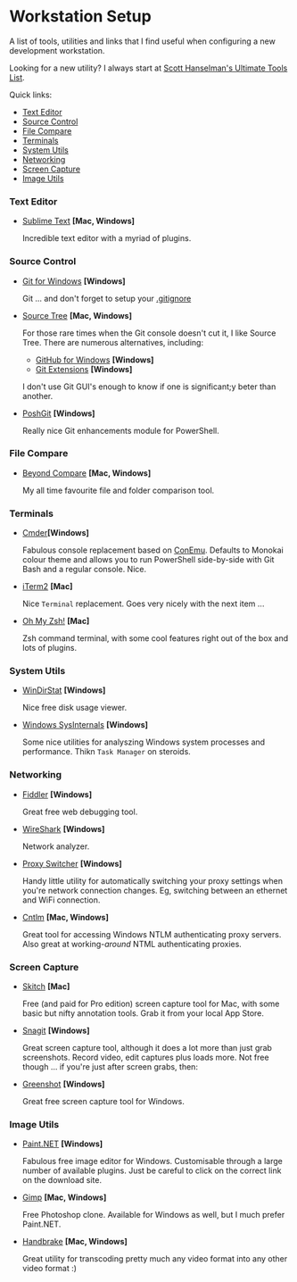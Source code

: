 # Workstation Setup

A list of tools, utilities and links that I find useful when configuring a new development workstation.

Looking for a new utility? I always start at [Scott Hanselman's Ultimate Tools List](http://hanselman.com/tools).

Quick links:
* [Text Editor](#text-editor)
* [Source Control](#source-control)
* [File Compare](#file-compare)
* [Terminals](#terminals)
* [System Utils](#system-utils)
* [Networking](#networking)
* [Screen Capture](#screen-capture)
* [Image Utils](#image-utils)

### Text Editor

* [Sublime Text](http://www.sublimetext.com) **[Mac, Windows]**

   Incredible text editor with a myriad of plugins.

### Source Control

* [Git for Windows](https://git-scm.com/downloads) **[Windows]**

   Git ... and don't forget to setup your [.gitignore](https://github.com/github/gitignore/blob/master/VisualStudio.gitignore)

* [Source Tree](https://www.sourcetreeapp.com) **[Mac, Windows]**

   For those rare times when the Git console doesn't cut it, I like Source Tree. There are numerous alternatives, including:
   * [GitHub for Windows](https://desktop.github.com) **[Windows]**
   * [Git Extensions](http://gitextensions.github.io) **[Windows]**

   I don't use Git GUI's enough to know if one is significant;y beter than another.

* [PoshGit](https://github.com/dahlbyk/posh-git) **[Windows]**

   Really nice Git enhancements module for PowerShell.

### File Compare

* [Beyond Compare](http://www.scootersoftware.com) **[Mac, Windows]**

   My all time favourite file and folder comparison tool.

### Terminals

* [Cmder](http://cmder.net)**[Windows]**

   Fabulous console replacement based on [ConEmu](https://conemu.github.io). Defaults to Monokai colour theme and allows you to run PowerShell side-by-side with Git Bash and a regular console. Nice.

* [iTerm2](https://www.iterm2.com) **[Mac]**

   Nice `Terminal` replacement. Goes very nicely with the next item ...

* [Oh My Zsh!](https://github.com/robbyrussell/oh-my-zsh) **[Mac]**

   Zsh command terminal, with some cool features right out of the box and lots of plugins.

### System Utils

* [WinDirStat](https://windirstat.info) **[Windows]**

   Nice free disk usage viewer.

* [Windows SysInternals](https://technet.microsoft.com/en-us/sysinternals/bb545021.aspx) **[Windows]**

   Some nice utilities for analyszing Windows system processes and performance. Thikn `Task Manager` on steroids. 

### Networking

* [Fiddler](http://www.telerik.com/fiddler) **[Windows]**

   Great free web debugging tool.

* [WireShark](https://www.wireshark.org) **[Windows]**

   Network analyzer.

* [Proxy Switcher](http://proxyswitcher.net) **[Windows]**

   Handy little utility for automatically switching your proxy settings when you're network connection changes. Eg, switching between an ethernet and WiFi connection.

* [Cntlm](http://cntlm.sourceforge.net) **[Mac, Windows]**

   Great tool for accessing Windows NTLM authenticating proxy servers. Also great at working-_around_ NTML authenticating proxies.

### Screen Capture

* [Skitch](https://itunes.apple.com/au/app/skitch-snap.-mark-up.-send./id490505997?mt=8) **[Mac]**

   Free (and paid for Pro edition) screen capture tool for Mac, with some basic but nifty annotation tools. Grab it from your local App Store.

* [Snagit](https://www.techsmith.com/snagit.html) **[Windows]**

   Great screen capture tool, although it does a lot more than just grab screenshots. Record video, edit captures plus loads more. Not free though ... if you're just after screen grabs, then:

* [Greenshot](http://getgreenshot.org) **[Windows]**

   Great free screen capture tool for Windows.

### Image Utils

* [Paint.NET](http://www.getpaint.net/index.html) **[Windows]**

   Fabulous free image editor for Windows. Customisable through a large number of available plugins. Just be careful to click on the correct link on the download site.

* [Gimp](http://www.gimp.org) **[Mac, Windows]**

   Free Photoshop clone. Available for Windows as well, but I much prefer Paint.NET.

* [Handbrake](https://handbrake.fr) **[Mac, Windows]**

   Great utility for transcoding pretty much any video format into any other video format :)



